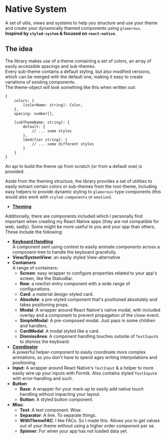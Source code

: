 # Native System
A set of utils, views and systems to help you structure and use your theme 
and create your dynamically themed components using `glamorous`.  
**Inspired by `styled-system` &  focused on `react-native`.**

## The idea
The library makes use of a theme containing a set of colors, 
an array of easily accessible spacings and sub-themes.  
Every sub-theme contains a default styling, but also modified versions, which
can be merged with the default one, making it easy to create variations of 
existing components.  
The theme-object will look something like this when written out:  

    {
        colors: {
            [colorName: string]: Color,
        },
        spacing: number[],
        
        [subThemeName: string]: {
            default: {
                // ... some styles 
            },
            [modifier string]: {
                // ... some different styles
            }
        }
    }
    
An api to build the theme up from scratch (or from a default one) is provided.

Aside from the theming structure, the library provides a set of utilities to
easily extract certain colors or sub-themes from the root-theme, including easy
helpers to provide dynamic styling to `glamorous`-type components (this would also 
work with `styled-components` or `emotion`).
  * [**Theming**](theme-docs)

Additionally, there are components included which I personally find 
important when creating my React Native apps (they are not compatible for web, sadly). 
Some might be more useful to you and your app than others.   
These include the following:   
  * [**Keyboard Handling**](keyboard-docs)  
    A component sent using context to easily animate components across a component-tree
    to handle the keyboard gracefully.
  * **View/SystemView**: an easily styled View-alternative
  * **Containers**  
    A range of containers:
    * **Screen**: easy wrapper to configure properties related to your app's screen, 
    like the StatusBar.
    * **Row**: a row/list-entry component with a wide range of configurations.
    * **Card**: a material design-styled card.
    * **Absolute**: a pre-styled component that's positioned absolutely and takes 
    positioning props.
    * **Modal**: A wrapper around React Native's native modal, with included overlay and 
    a component to prevent propagation of the close-event.
    * **SimpleModal**: A pre-composed modal. Just pass in some children and handlers.
    * **CardModal**: A modal styled like a card.
    * **DismissArea**: A component handling touches outside of `TextInput`s to dismiss
    the keyboard.
  *  [**Coordinator**](coordinator-docs)  
  A powerful helper-component to easily coordinate more complex 
  animations, so you don't have to spend ages writing interpolations and positioning.
  * **Input**: A wrapper around React Native's `TextInput` & a helper to more easily wire 
  up your inputs with Formik. Also contains styled `TextInput`s with error-handling and such.
  * **Button**:
    * **Base**: A wrapper for your mark-up to easily add native touch handling without 
    impacting your layout.
    * **Button**: A styled button component.
  * **Misc**:
    * **Text**: A text component. Wow.
    * **Separator**: A line. To separate things.
    * **WithThemeFAC**: I like FACs. So I made this. Allows you to get values out of 
    your theme without using a higher order component per se.
    * **Spinner**: For when your app has not loaded data yet.
        
[theme-docs]: src/Components/Theme/Theming.md
[keyboard-docs]: src/Components/Keyboard/Keyboard.md
[coordinator-docs]: src/Components/Coordinator/Coordinator.md
